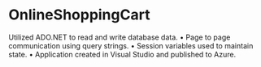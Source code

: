 # OnlineShoppingCart

Utilized ADO.NET to read and write database data.
• Page to page communication using query strings.
• Session variables used to maintain state.
• Application created in Visual Studio and published
to Azure.
